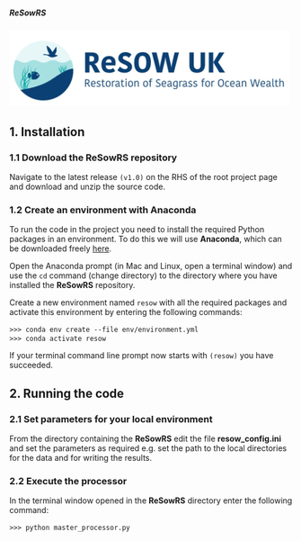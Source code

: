 ##### ReSowRS

<p align="left">
  <img src="/docs/images/logo.jpg" width="500">
</p>


## 1. Installation

### 1.1 Download the **ReSowRS** repository

Navigate to the latest release `(v1.0)` on the RHS of the root project page and download and unzip the source code.


### 1.2 Create an environment with Anaconda

To run the code in the project you need to install the required Python packages in an environment. To do this we will use **Anaconda**, which can be downloaded freely [here](https://www.anaconda.com/download/).

Open the Anaconda prompt (in Mac and Linux, open a terminal window) and use the `cd` command (change directory) to the directory where you have installed the **ReSowRS** repository.

Create a new environment named `resow` with all the required packages and activate this environment by entering the following commands:

```
>>> conda env create --file env/environment.yml
>>> conda activate resow
```

If your terminal command line prompt now starts with `(resow)` you have succeeded.


## 2. Running the code

### 2.1 Set parameters for your local environment

From the directory containing the **ReSowRS** edit the file **resow_config.ini** and set the parameters as required e.g. set the path to the  local directories for the data and for writing the results.

### 2.2 Execute the processor

In the terminal window opened in the **ReSowRS** directory enter the following command:

```
>>> python master_processor.py
```
